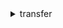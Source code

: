 <details>

<summary>
transfer
</summary>

- <details><summary>create-access</summary>

  * --home-directory
  * --home-directory-type
  * --home-directory-mappings
  * --policy
  * --posix-profile
  * --role
  * --server-id
  * --external-id
  * --cli-input-json
  * --cli-input-yaml
  * --generate-cli-skeleton


- <details><summary>create-server</summary>

  * --certificate
  * --domain
  * --endpoint-details
  * --endpoint-type
  * --host-key
  * --identity-provider-details
  * --identity-provider-type
  * --logging-role
  * --protocols
  * --security-policy-name
  * --tags
  * --cli-input-json
  * --cli-input-yaml
  * --generate-cli-skeleton


- <details><summary>create-user</summary>

  * --home-directory
  * --home-directory-type
  * --home-directory-mappings
  * --policy
  * --posix-profile
  * --role
  * --server-id
  * --ssh-public-key-body
  * --tags
  * --user-name
  * --cli-input-json
  * --cli-input-yaml
  * --generate-cli-skeleton


- <details><summary>delete-access</summary>

  * --server-id
  * --external-id
  * --cli-input-json
  * --cli-input-yaml
  * --generate-cli-skeleton


- <details><summary>delete-server</summary>

  * --server-id
  * --cli-input-json
  * --cli-input-yaml
  * --generate-cli-skeleton


- <details><summary>delete-ssh-public-key</summary>

  * --server-id
  * --ssh-public-key-id
  * --user-name
  * --cli-input-json
  * --cli-input-yaml
  * --generate-cli-skeleton


- <details><summary>delete-user</summary>

  * --server-id
  * --user-name
  * --cli-input-json
  * --cli-input-yaml
  * --generate-cli-skeleton


- <details><summary>describe-access</summary>

  * --server-id
  * --external-id
  * --cli-input-json
  * --cli-input-yaml
  * --generate-cli-skeleton


- <details><summary>describe-security-policy</summary>

  * --security-policy-name
  * --cli-input-json
  * --cli-input-yaml
  * --generate-cli-skeleton


- <details><summary>describe-server</summary>

  * --server-id
  * --cli-input-json
  * --cli-input-yaml
  * --generate-cli-skeleton


- <details><summary>describe-user</summary>

  * --server-id
  * --user-name
  * --cli-input-json
  * --cli-input-yaml
  * --generate-cli-skeleton


- <details><summary>help</summary>

  * 


- <details><summary>import-ssh-public-key</summary>

  * --server-id
  * --ssh-public-key-body
  * --user-name
  * --cli-input-json
  * --cli-input-yaml
  * --generate-cli-skeleton


- <details><summary>list-accesses</summary>

  * --max-results
  * --next-token
  * --server-id
  * --cli-input-json
  * --cli-input-yaml
  * --generate-cli-skeleton


- <details><summary>list-security-policies</summary>

  * --max-results
  * --next-token
  * --cli-input-json
  * --cli-input-yaml
  * --generate-cli-skeleton


- <details><summary>list-servers</summary>

  * --cli-input-json
  * --cli-input-yaml
  * --starting-token
  * --page-size
  * --max-items
  * --generate-cli-skeleton


- <details><summary>list-tags-for-resource</summary>

  * --arn
  * --max-results
  * --next-token
  * --cli-input-json
  * --cli-input-yaml
  * --generate-cli-skeleton


- <details><summary>list-users</summary>

  * --max-results
  * --next-token
  * --server-id
  * --cli-input-json
  * --cli-input-yaml
  * --generate-cli-skeleton


- <details><summary>start-server</summary>

  * --server-id
  * --cli-input-json
  * --cli-input-yaml
  * --generate-cli-skeleton


- <details><summary>stop-server</summary>

  * --server-id
  * --cli-input-json
  * --cli-input-yaml
  * --generate-cli-skeleton


- <details><summary>tag-resource</summary>

  * --arn
  * --tags
  * --cli-input-json
  * --cli-input-yaml
  * --generate-cli-skeleton


- <details><summary>test-identity-provider</summary>

  * --server-id
  * --server-protocol
  * --source-ip
  * --user-name
  * --user-password
  * --cli-input-json
  * --cli-input-yaml
  * --generate-cli-skeleton


- <details><summary>untag-resource</summary>

  * --arn
  * --tag-keys
  * --cli-input-json
  * --cli-input-yaml
  * --generate-cli-skeleton


- <details><summary>update-access</summary>

  * --home-directory
  * --home-directory-type
  * --home-directory-mappings
  * --policy
  * --posix-profile
  * --role
  * --server-id
  * --external-id
  * --cli-input-json
  * --cli-input-yaml
  * --generate-cli-skeleton


- <details><summary>update-server</summary>

  * --certificate
  * --protocol-details
  * --endpoint-details
  * --endpoint-type
  * --host-key
  * --identity-provider-details
  * --logging-role
  * --protocols
  * --security-policy-name
  * --server-id
  * --cli-input-json
  * --cli-input-yaml
  * --generate-cli-skeleton


- <details><summary>update-user</summary>

  * --home-directory
  * --home-directory-type
  * --home-directory-mappings
  * --policy
  * --posix-profile
  * --role
  * --server-id
  * --user-name
  * --cli-input-json
  * --cli-input-yaml
  * --generate-cli-skeleton


</details>

